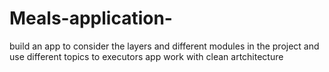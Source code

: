 # Meals-application-
build an app to consider the layers and different modules in the project and use different topics to executors app work with clean artchitecture
